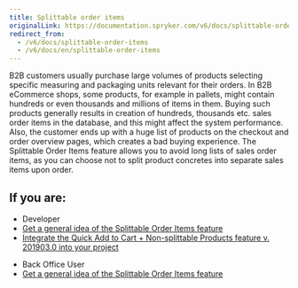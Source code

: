 ```yaml
---
title: Splittable order items
originalLink: https://documentation.spryker.com/v6/docs/splittable-order-items
redirect_from:
  - /v6/docs/splittable-order-items
  - /v6/docs/en/splittable-order-items
---
```


B2B customers usually purchase large volumes of products selecting specific measuring and packaging units relevant for their orders. In B2B eCommerce shops, some products, for example in pallets, might contain hundreds or even thousands and millions of items in them. Buying such products generally results in creation of hundreds, thousands etc. sales order items in the database, and this might affect the system performance. Also, the customer ends up with a huge list of products on the checkout and order overview pages, which creates a bad buying experience. The Splittable Order Items feature allows you to avoid long lists of sales order items, as you can choose not to split product concretes into separate sales items upon order.

## If you are:

<div class="mr-container">
    <div class="mr-list-container">
        <!-- col1 -->
        <div class="mr-col">
            <ul class="mr-list mr-list-green">
                <li class="mr-title">Developer</li>
                <li><a href="https://documentation.spryker.com/docs/splittable-order-items-feature-overview" class="mr-link">Get a general idea of the Splittable Order Items feature</a></li>
                <!--<li><a href="#" class="mr-link">Enable Splittable Order Items in your project</a></li>-->
                <li><a href="https://documentation.spryker.com/docs/quick-order-non-splittable-products-feature-integration-201903" class="mr-link">Integrate the Quick Add to Cart + Non-splittable Products feature v. 201903.0 into your project</a></li>
            </ul>
        </div>
        <!-- col2 -->
        <div class="mr-col">
            <ul class="mr-list mr-list-blue">
                <li class="mr-title"> Back Office User</li>
                <li><a href="https://documentation.spryker.com/docs/splittable-order-items-feature-overview" class="mr-link">Get a general idea of the Splittable Order Items feature</a></li>
                <!--<li><a href="#" class="mr-link">View splittable and non-splittable orders in the Back Office</a></li>-->
            </ul>
        </div>
    </div>
</div>
